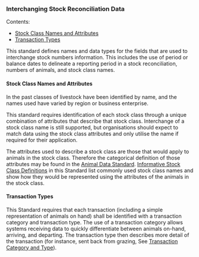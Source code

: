 ### Interchanging Stock Reconciliation Data

Contents:
* [Stock Class Names and Attributes](#Stock-Class-Names-and-Attributes)
* [Transaction Types](#Transaction-Types)

This standard defines names and data types for the fields that are used to interchange stock numbers information. This includes the use of period or balance dates to delineate a reporting period in a stock reconciliation, numbers of animals, and stock class names.

#### Stock Class Names and Attributes

In the past classes of livestock have been identified by name, and the names used have varied by region or business enterprise. 

This standard requires identification of each stock class through a unique combination of attributes that describe that stock class. Interchange of a stock class name is still supported, but organisations should expect to match data using the stock class attributes and only utilise the name if required for their application.

The attributes used to describe a stock class are those that would apply to animals in the stock class. Therefore the categorical definition of those attributes may be found in the [Animal Data Standard](https://github.com/Datalinker-Org/Farm-Data-Standards/blob/master/Animal%20Data%20Standards/ADS_Animal-Lifecycle-Data-Dictionary.md#Animal-State). [Informative Stock Class Definitions](https://github.com/Datalinker-Org/Farm-Data-Standards/blob/master/Stock%20Reconciliation/README.md#Topics) in this Standard list commonly used stock class names and show how they would be represented using the attributes of the animals in the stock class.

#### Transaction Types
This Standard requires that each transaction (including a simple representation of animals on hand) shall be identified with a transaction category and transaction type. The use of a transaction category allows systems receiving data to quickly differentiate between animals on-hand, arriving, and departing. The transaction type then describes more detail of the transaction (for instance, sent back from grazing, See [Transaction Category and Type](SCDS_Lists-of-Valid-Values.md#Transaction-Category-and-Transaction-Type)).
